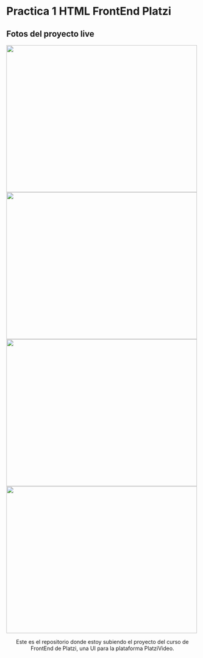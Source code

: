 # Practica 1 HTML FrontEnd Platzi

## Fotos del proyecto live
<div align="left">    
    <img src="https://i.ibb.co/sVS62Bz/2021-04-12-10h56-47.png" alt="" width="500" height="385" />  
    <img src="https://i.ibb.co/fHw1Ch3/2021-04-12-10h57-35.png" alt="" width="500" height="385" />
</div>
<div align="left">
    <img src="https://i.ibb.co/FWyT3b9/2021-04-12-10h57-22.png" alt="" width="500" height="385" />
    <img src="https://i.ibb.co/2MgK9bG/2021-04-12-10h57-06.png" alt="" width="500" height="385" />
</div>
<p align="center">
Este es el repositorio donde estoy subiendo el proyecto del curso de FrontEnd de Platzi, una UI para la plataforma PlatziVideo.
</p>
